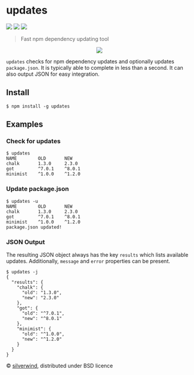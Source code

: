 # updates
[![](https://img.shields.io/npm/v/updates.svg?style=flat)](https://www.npmjs.org/package/updates) [![](https://img.shields.io/npm/dm/updates.svg)](https://www.npmjs.org/package/updates) [![](https://api.travis-ci.org/silverwind/updates.svg?style=flat)](https://travis-ci.org/silverwind/updates)
> Fast npm dependency updating tool

<p align="center">
  <img src="https://i.imgur.com/jBjNoKO.png"/>
</p>

`updates` checks for npm dependency updates and optionally updates `package.json`. It is typically able to complete in less than a second. It can also output JSON for easy integration.

## Install

```console
$ npm install -g updates
```

## Examples
### Check for updates
```console
$ updates
NAME        OLD       NEW
chalk       1.3.0     2.3.0
got         ^7.0.1    ^8.0.1
minimist    ^1.0.0    ^1.2.0
```
### Update package.json
```console
$ updates -u
NAME        OLD       NEW
chalk       1.3.0     2.3.0
got         ^7.0.1    ^8.0.1
minimist    ^1.0.0    ^1.2.0
package.json updated!
```
### JSON Output

The resulting JSON object always has the key `results` which lists available updates. Additionally, `message` and `error` properties can be present.

```console
$ updates -j
{
  "results": {
    "chalk": {
      "old": "1.3.0",
      "new": "2.3.0"
    },
    "got": {
      "old": "^7.0.1",
      "new": "^8.0.1"
    },
    "minimist": {
      "old": "^1.0.0",
      "new": "^1.2.0"
    }
  }
}
```

© [silverwind](https://github.com/silverwind), distributed under BSD licence
